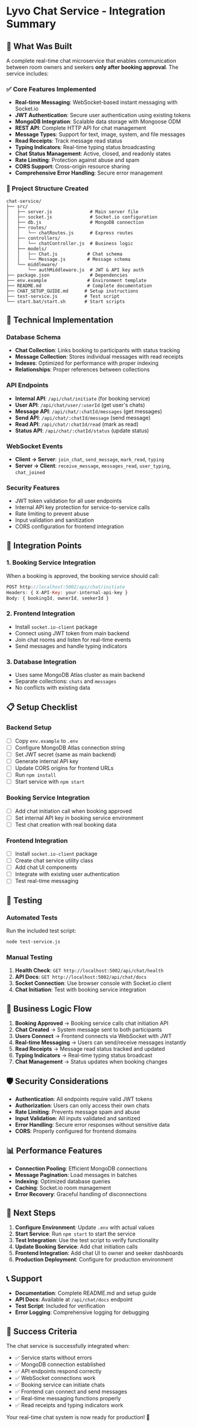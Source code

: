 # Lyvo Chat Service - Integration Summary

## 🎯 What Was Built

A complete real-time chat microservice that enables communication between room owners and seekers **only after booking approval**. The service includes:

### ✅ Core Features Implemented
- **Real-time Messaging**: WebSocket-based instant messaging with Socket.io
- **JWT Authentication**: Secure user authentication using existing tokens
- **MongoDB Integration**: Scalable data storage with Mongoose ODM
- **REST API**: Complete HTTP API for chat management
- **Message Types**: Support for text, image, system, and file messages
- **Read Receipts**: Track message read status
- **Typing Indicators**: Real-time typing status broadcasting
- **Chat Status Management**: Active, closed, and readonly states
- **Rate Limiting**: Protection against abuse and spam
- **CORS Support**: Cross-origin resource sharing
- **Comprehensive Error Handling**: Secure error management

### 📁 Project Structure Created
```
chat-service/
├── src/
│   ├── server.js              # Main server file
│   ├── socket.js              # Socket.io configuration
│   ├── db.js                  # MongoDB connection
│   ├── routes/
│   │   └── chatRoutes.js      # Express routes
│   ├── controllers/
│   │   └── chatController.js  # Business logic
│   ├── models/
│   │   ├── Chat.js           # Chat schema
│   │   └── Message.js        # Message schema
│   └── middleware/
│       └── authMiddleware.js  # JWT & API key auth
├── package.json               # Dependencies
├── env.example               # Environment template
├── README.md                 # Complete documentation
├── CHAT_SETUP_GUIDE.md      # Setup instructions
├── test-service.js          # Test script
└── start.bat/start.sh       # Start scripts
```

## 🔧 Technical Implementation

### Database Schema
- **Chat Collection**: Links booking to participants with status tracking
- **Message Collection**: Stores individual messages with read receipts
- **Indexes**: Optimized for performance with proper indexing
- **Relationships**: Proper references between collections

### API Endpoints
- **Internal API**: `/api/chat/initiate` (for booking service)
- **User API**: `/api/chat/user/:userId` (get user's chats)
- **Message API**: `/api/chat/:chatId/messages` (get messages)
- **Send API**: `/api/chat/:chatId/message` (send message)
- **Read API**: `/api/chat/:chatId/read` (mark as read)
- **Status API**: `/api/chat/:chatId/status` (update status)

### WebSocket Events
- **Client → Server**: `join_chat`, `send_message`, `mark_read`, `typing`
- **Server → Client**: `receive_message`, `messages_read`, `user_typing`, `chat_joined`

### Security Features
- JWT token validation for all user endpoints
- Internal API key protection for service-to-service calls
- Rate limiting to prevent abuse
- Input validation and sanitization
- CORS configuration for frontend integration

## 🚀 Integration Points

### 1. Booking Service Integration
When a booking is approved, the booking service should call:
```javascript
POST http://localhost:5002/api/chat/initiate
Headers: { X-API-Key: your-internal-api-key }
Body: { bookingId, ownerId, seekerId }
```

### 2. Frontend Integration
- Install `socket.io-client` package
- Connect using JWT token from main backend
- Join chat rooms and listen for real-time events
- Send messages and handle typing indicators

### 3. Database Integration
- Uses same MongoDB Atlas cluster as main backend
- Separate collections: `chats` and `messages`
- No conflicts with existing data

## 📋 Setup Checklist

### Backend Setup
- [ ] Copy `env.example` to `.env`
- [ ] Configure MongoDB Atlas connection string
- [ ] Set JWT secret (same as main backend)
- [ ] Generate internal API key
- [ ] Update CORS origins for frontend URLs
- [ ] Run `npm install`
- [ ] Start service with `npm start`

### Booking Service Integration
- [ ] Add chat initiation call when booking approved
- [ ] Set internal API key in booking service environment
- [ ] Test chat creation with real booking data

### Frontend Integration
- [ ] Install `socket.io-client` package
- [ ] Create chat service utility class
- [ ] Add chat UI components
- [ ] Integrate with existing user authentication
- [ ] Test real-time messaging

## 🧪 Testing

### Automated Tests
Run the included test script:
```bash
node test-service.js
```

### Manual Testing
1. **Health Check**: `GET http://localhost:5002/api/chat/health`
2. **API Docs**: `GET http://localhost:5002/api/chat/docs`
3. **Socket Connection**: Use browser console with Socket.io client
4. **Chat Initiation**: Test with booking service integration

## 🔄 Business Logic Flow

1. **Booking Approved** → Booking service calls chat initiation API
2. **Chat Created** → System message sent to both participants
3. **Users Connect** → Frontend connects via WebSocket with JWT
4. **Real-time Messaging** → Users can send/receive messages instantly
5. **Read Receipts** → Message read status tracked and updated
6. **Typing Indicators** → Real-time typing status broadcast
7. **Chat Management** → Status updates when booking changes

## 🛡️ Security Considerations

- **Authentication**: All endpoints require valid JWT tokens
- **Authorization**: Users can only access their own chats
- **Rate Limiting**: Prevents message spam and abuse
- **Input Validation**: All inputs validated and sanitized
- **Error Handling**: Secure error responses without sensitive data
- **CORS**: Properly configured for frontend domains

## 📊 Performance Features

- **Connection Pooling**: Efficient MongoDB connections
- **Message Pagination**: Load messages in batches
- **Indexing**: Optimized database queries
- **Caching**: Socket.io room management
- **Error Recovery**: Graceful handling of disconnections

## 🎯 Next Steps

1. **Configure Environment**: Update `.env` with actual values
2. **Start Service**: Run `npm start` to start the service
3. **Test Integration**: Use the test script to verify functionality
4. **Update Booking Service**: Add chat initiation calls
5. **Frontend Integration**: Add chat UI to owner and seeker dashboards
6. **Production Deployment**: Configure for production environment

## 📞 Support

- **Documentation**: Complete README.md and setup guide
- **API Docs**: Available at `/api/chat/docs` endpoint
- **Test Script**: Included for verification
- **Error Logging**: Comprehensive logging for debugging

## 🎉 Success Criteria

The chat service is successfully integrated when:
- ✅ Service starts without errors
- ✅ MongoDB connection established
- ✅ API endpoints respond correctly
- ✅ WebSocket connections work
- ✅ Booking service can initiate chats
- ✅ Frontend can connect and send messages
- ✅ Real-time messaging functions properly
- ✅ Read receipts and typing indicators work

Your real-time chat system is now ready for production! 🚀
